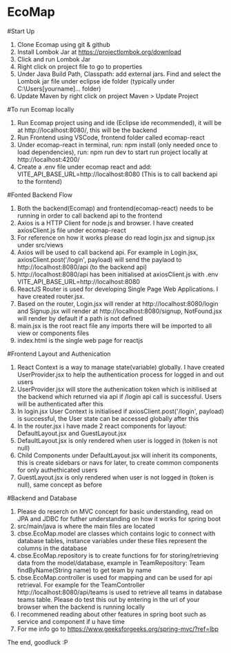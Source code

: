 # EcoMap

#Start Up
1. Clone Ecomap using git & github
2. Install Lombok Jar at https://projectlombok.org/download
3. Click and run Lombok Jar
4. Right click on project file to go to properties
5. Under Java Build Path, Classpath: add external jars. Find and select the Lombok jar file under eclipse ide folder (typically under C:\Users\[yourname]... folder)
6. Update Maven by right click on project Maven > Update Project

#To run Ecomap locally
1. Run Ecomap project using and ide (Eclipse ide recommended), it will be at http://localhost:8080/, this will be the backend
2. Run Frontend using VSCode, frontend folder called ecomap-react
3. Under ecomap-react in terminal, run: npm install (only needed once to load dependencies), run: npm run dev to start run project locally at http://localhost:4200/
4. Create a .env file under ecomap react and add: VITE_API_BASE_URL=http://localhost:8080 (This is to call backend api to the forntend)
   
#Fonted Backend Flow
1. Both the backend(Ecomap) and frontend(ecomap-react) needs to be running in order to call backend api to the frontend
2. Axios is a HTTP Client for node.js and browser. I have created axiosClient.js file under ecomap-react
3. For reference on how it works please do read login.jsx and signup.jsx under src/views
4. Axios will be used to call backend api. For example in Login.jsx, axiosClient.post('/login', payload) will send the paylaod to http://localhost:8080/api (to the backend api)
5. http://localhost:8080/api has been initialised at axiosClient.js with .env VITE_API_BASE_URL=http://localhost:8080
6. ReactJS Router is used for developing Single Page Web Applications. I have created router.jsx.
7. Based on the router, Login.jsx will render at http://localhost:8080/login and Signup.jsx will render at http://localhost:8080/signup, NotFound.jsx will render by default if a path is not defined
8. main.jsx is the root react file any imports there will be imported to all view or components files
9. index.html is the single web page for reactjs

#Frontend Layout and Authenication
1. React Context is a way to manage state(variable) globally. I have created UserProvider.jsx to help the authentication process for logged in and out users
2. UserProvider.jsx will store the authenication token which is initilised at the backend which returned via api if /login api call is successful. Users will be authenticated after this
3. In login.jsx User Context is initialised if axiosClient.post('/login', payload) is successful, the User state can be accessed globally after this
4. In the router.jsx i have made 2 react components for layout: DefaultLayout.jsx and GuestLayout.jsx
5. DefaultLayout.jsx is only rendered when user is logged in (token is not null)
6. Child Components under DefaultLayout.jsx will inherit its components, this is create sidebars or navs for later, to create common components for only authethicated users
3. GuestLayout.jsx is only rendered when user is not logged in (token is null), same concept as before

#Backend and Database
1. Please do reserch on MVC concept for basic understanding, read on JPA and JDBC for futher understanding on how it works for spring boot
2. src/main/java is where the main files are located
3. cbse.EcoMap.model are classes which contains logic to connect with database tables, instance variables under these files represent the columns in the database 
5. cbse.EcoMap.repository is to create functions for for storing/retrieving data from the model/database, example in TeamRepository: Team findByName(String name) to get team by name
6. cbse.EcoMap.controller is used for mapping and can be used for api retrieval. For example for the TeamController http://localhost:8080/api/teams is used to retrieve all teams in database teams table. Please do test this out by entering in the url of your browser when the backend is running locally
7. I recommened reading about other features in spring boot such as service and component if u have time
8. For me info go to https://www.geeksforgeeks.org/spring-mvc/?ref=lbp

The end, goodluck :P
